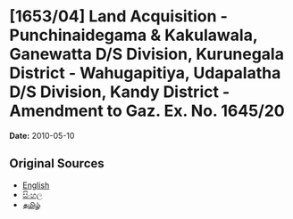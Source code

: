 # [1653/04] Land Acquisition - Punchinaidegama & Kakulawala, Ganewatta D/S Division, Kurunegala District - Wahugapitiya, Udapalatha D/S Division, Kandy District - Amendment to Gaz. Ex. No. 1645/20

**Date:** 2010-05-10

## Original Sources

- [English](https://documents.gov.lk/view/extra-gazettes/2010/5/1653-04_E.pdf)
- [සිංහල](https://documents.gov.lk/view/extra-gazettes/2010/5/1653-04_S.pdf)
- [தமிழ்](https://documents.gov.lk/view/extra-gazettes/2010/5/1653-04_T.pdf)
